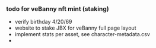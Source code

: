 ### todo for veBanny nft mint (staking)

* verify birthday 4/20/69
* website to stake JBX for veBanny full page layout
* implement stats per asset, see character-metadata.csv
*